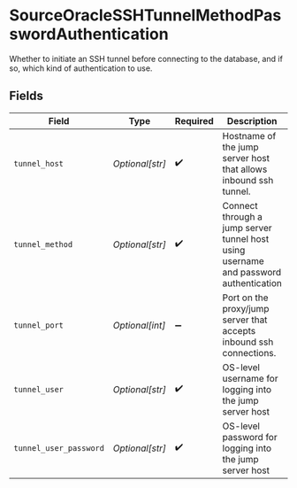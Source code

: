 # SourceOracleSSHTunnelMethodPasswordAuthentication

Whether to initiate an SSH tunnel before connecting to the database, and if so, which kind of authentication to use.


## Fields

| Field                                                                                | Type                                                                                 | Required                                                                             | Description                                                                          | Example                                                                              |
| ------------------------------------------------------------------------------------ | ------------------------------------------------------------------------------------ | ------------------------------------------------------------------------------------ | ------------------------------------------------------------------------------------ | ------------------------------------------------------------------------------------ |
| `tunnel_host`                                                                        | *Optional[str]*                                                                      | :heavy_check_mark:                                                                   | Hostname of the jump server host that allows inbound ssh tunnel.                     |                                                                                      |
| `tunnel_method`                                                                      | *Optional[str]*                                                                      | :heavy_check_mark:                                                                   | Connect through a jump server tunnel host using username and password authentication |                                                                                      |
| `tunnel_port`                                                                        | *Optional[int]*                                                                      | :heavy_minus_sign:                                                                   | Port on the proxy/jump server that accepts inbound ssh connections.                  | 22                                                                                   |
| `tunnel_user`                                                                        | *Optional[str]*                                                                      | :heavy_check_mark:                                                                   | OS-level username for logging into the jump server host                              |                                                                                      |
| `tunnel_user_password`                                                               | *Optional[str]*                                                                      | :heavy_check_mark:                                                                   | OS-level password for logging into the jump server host                              |                                                                                      |